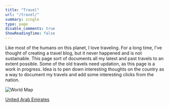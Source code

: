 ```yaml
---
title: "Travel"
url: "/travel/"
summary: single
type: page
disable_comments: true
ShowReadingTime: false
---
```

Like most of the humans on this planet, I love traveling. For a long time, I've thought of creating a travel blog, but it never happened and is not sustainable. This page sort of documents all my latest and past travels to an extent possible. Some of the old travels need updation, as this page is a work in progress. Idea is to pen down interesting thoughts on the country as a way to document my travels and add some interesting clicks from the nation. 

![World Map](/images/worldmap.svg)

[United Arab Emirates](/travel/UAE)


